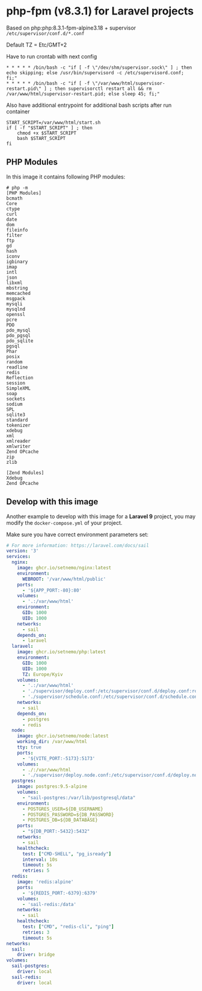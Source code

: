# php-fpm (v8.3.1) for Laravel projects

Based on php:php:8.3.1-fpm-alpine3.18 + supervisor ```/etc/supervisor/conf.d/*.conf```

Default TZ = Etc/GMT+2

Have to run crontab with next config
```shell
* * * * * /bin/bash -c "if [ -f \"/dev/shm/supervisor.sock\" ] ; then echo skipping; else /usr/bin/supervisord -c /etc/supervisord.conf; fi;"
* * * * * /bin/bash -c "if [ -f \"/var/www/html/supervisor-restart.pid\" ] ; then supervisorctl restart all && rm /var/www/html/supervisor-restart.pid; else sleep 45; fi;"
```
Also have additional entrypoint for additional bash scripts after run container
```shell
START_SCRIPT=/var/www/html/start.sh
if [ -f "$START_SCRIPT" ] ; then
    chmod +x $START_SCRIPT
    bash $START_SCRIPT
fi
```
## PHP Modules

In this image it contains following PHP modules:

```
# php -m
[PHP Modules]
bcmath
Core
ctype
curl
date
dom
fileinfo
filter
ftp
gd
hash
iconv
igbinary
imap
intl
json
libxml
mbstring
memcached
msgpack
mysqli
mysqlnd
openssl
pcre
PDO
pdo_mysql
pdo_pgsql
pdo_sqlite
pgsql
Phar
posix
random
readline
redis
Reflection
session
SimpleXML
soap
sockets
sodium
SPL
sqlite3
standard
tokenizer
xdebug
xml
xmlreader
xmlwriter
Zend OPcache
zip
zlib

[Zend Modules]
Xdebug
Zend OPcache
```

## Develop with this image

Another example to develop with this image for a **Laravel 9** project, you may modify the `docker-compose.yml` of your project.

Make sure you have correct environment parameters set:

```yaml
# For more information: https://laravel.com/docs/sail
version: '3'
services:
  nginx:
    image: ghcr.io/setnemo/nginx:latest
    environment:
      WEBROOT: '/var/www/html/public'
    ports:
      - '${APP_PORT:-80}:80'
    volumes:
      - '.:/var/www/html'
    environment:
      GID: 1000
      UID: 1000
    networks:
      - sail
    depends_on:
      - laravel
  laravel:
    image: ghcr.io/setnemo/php:latest
    environment:
      GID: 1000
      UID: 1000
      TZ: Europe/Kyiv
    volumes:
      - '.:/var/www/html'
      - './supervisor/deploy.conf:/etc/supervisor/conf.d/deploy.conf:ro'
      - './supervisor/schedule.conf:/etc/supervisor/conf.d/schedule.conf:ro'
    networks:
      - sail
    depends_on:
      - postgres
      - redis
  node:
    image: ghcr.io/setnemo/node:latest
    working_dir: /var/www/html
    tty: true
    ports:
      - '${VITE_PORT:-5173}:5173'
    volumes:
      - ./:/var/www/html
      - './supervisor/deploy.node.conf:/etc/supervisor/conf.d/deploy.node.conf:ro'
  postgres:
    image: postgres:9.5-alpine
    volumes:
      - "sail-postgres:/var/lib/postgresql/data"
    environment:
      - POSTGRES_USER=${DB_USERNAME}
      - POSTGRES_PASSWORD=${DB_PASSWORD}
      - POSTGRES_DB=${DB_DATABASE}
    ports:
      - "${DB_PORT:-5432}:5432"
    networks:
      - sail
    healthcheck:
      test: ["CMD-SHELL", "pg_isready"]
      interval: 10s
      timeout: 5s
      retries: 5
  redis:
    image: 'redis:alpine'
    ports:
      - '${REDIS_PORT:-6379}:6379'
    volumes:
      - 'sail-redis:/data'
    networks:
      - sail
    healthcheck:
      test: ["CMD", "redis-cli", "ping"]
      retries: 3
      timeout: 5s
networks:
  sail:
    driver: bridge
volumes:
  sail-postgres:
    driver: local
  sail-redis:
    driver: local
```
